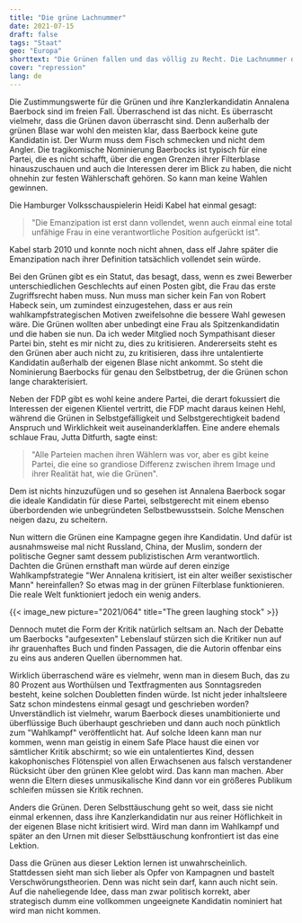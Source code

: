 ```yaml
---
title: "Die grüne Lachnummer"
date: 2021-07-15
draft: false
tags: "Staat"
geo: "Europa"
shorttext: "Die Grünen fallen und das völlig zu Recht. Die Lachnummer der Partei ist Baerbock nicht allein. Die grüne Blase wird überleben!"
cover: "repression"
lang: de
---
```


Die Zustimmungswerte für die Grünen und ihre Kanzlerkandidatin Annalena Baerbock sind im freien Fall. Überraschend ist das nicht. Es überrascht vielmehr, dass die Grünen davon überrascht sind. Denn außerhalb der grünen Blase war wohl den meisten klar, dass Baerbock keine gute Kandidatin ist. Der Wurm muss dem Fisch schmecken und nicht dem Angler. Die tragikomische Nominierung Baerbocks ist typisch für eine Partei, die es nicht schafft, über die engen Grenzen ihrer Filterblase hinauszuschauen und auch die Interessen derer im Blick zu haben, die nicht ohnehin zur festen Wählerschaft gehören. So kann man keine Wahlen gewinnen.

Die Hamburger Volksschauspielerin Heidi Kabel hat einmal gesagt:

> "Die Emanzipation ist erst dann vollendet, wenn auch einmal eine total unfähige Frau in eine verantwortliche Position aufgerückt ist".

Kabel starb 2010 und konnte noch nicht ahnen, dass elf Jahre später die Emanzipation nach ihrer Definition tatsächlich vollendet sein würde.

Bei den Grünen gibt es ein Statut, das besagt, dass, wenn es zwei Bewerber unterschiedlichen Geschlechts auf einen Posten gibt, die Frau das erste Zugriffsrecht haben muss. Nun muss man sicher kein Fan von Robert Habeck sein, um zumindest einzugestehen, dass er aus rein wahlkampfstrategischen Motiven zweifelsohne die bessere Wahl gewesen wäre. Die Grünen wollten aber unbedingt eine Frau als Spitzenkandidatin und die haben sie nun. Da ich weder Mitglied noch Sympathisant dieser Partei bin, steht es mir nicht zu, dies zu kritisieren. Andererseits steht es den Grünen aber auch nicht zu, zu kritisieren, dass ihre untalentierte Kandidatin außerhalb der eigenen Blase nicht ankommt. So steht die Nominierung Baerbocks für genau den Selbstbetrug, der die Grünen schon lange charakterisiert.

Neben der FDP gibt es wohl keine andere Partei, die derart fokussiert die Interessen der eigenen Klientel vertritt, die FDP macht daraus keinen Hehl, während die Grünen in Selbstgefälligkeit und Selbstgerechtigkeit badend Anspruch und Wirklichkeit weit auseinanderklaffen. Eine andere ehemals schlaue Frau, Jutta Ditfurth, sagte einst:

> "Alle Parteien machen ihren Wählern was vor, aber es gibt keine Partei, die eine so grandiose Differenz zwischen ihrem Image und ihrer Realität hat, wie die Grünen".

Dem ist nichts hinzuzufügen und so gesehen ist Annalena Baerbock sogar die ideale Kandidatin für diese Partei, selbstgerecht mit einem ebenso überbordenden wie unbegründeten Selbstbewusstsein. Solche Menschen neigen dazu, zu scheitern.

Nun wittern die Grünen eine Kampagne gegen ihre Kandidatin. Und dafür ist ausnahmsweise mal nicht Russland, China, der Muslim, sondern der politische Gegner samt dessem publizistischen Arm verantwortlich. Dachten die Grünen ernsthaft man würde auf deren einzige Wahlkampfstrategie "Wer Annalena kritisiert, ist ein alter weißer sexistischer Mann" hereinfallen? So etwas mag in der grünen Filterblase funktionieren. Die reale Welt funktioniert jedoch ein wenig anders.

{{< image_new picture="2021/064" title="The green laughing stock" >}}

Dennoch mutet die Form der Kritik natürlich seltsam an. Nach der Debatte um Baerbocks "aufgesexten" Lebenslauf stürzen sich die Kritiker nun auf ihr grauenhaftes Buch und finden Passagen, die die Autorin offenbar eins zu eins aus anderen Quellen übernommen hat.

Wirklich überraschend wäre es vielmehr, wenn man in diesem Buch, das zu 80 Prozent aus Worthülsen und Textfragmenten aus Sonntagsreden besteht, keine solchen Doubletten finden würde. Ist nicht jeder inhaltsleere Satz schon mindestens einmal gesagt und geschrieben worden? Unverständlich ist vielmehr, warum Baerbock dieses unambitionierte und überflüssige Buch überhaupt geschrieben und dann auch noch pünktlich zum "Wahlkampf" veröffentlicht hat. Auf solche Ideen kann man nur kommen, wenn man geistig in einem Safe Place haust die einen vor sämtlicher Kritik abschirmt; so wie ein untalentiertes Kind, dessen kakophonisches Flötenspiel von allen Erwachsenen aus falsch verstandener Rücksicht über den grünen Klee gelobt wird. Das kann man machen. Aber wenn die Eltern dieses unmusikalische Kind dann vor ein größeres Publikum schleifen müssen sie Kritik rechnen.

Anders die Grünen. Deren Selbsttäuschung geht so weit, dass sie nicht einmal erkennen, dass ihre Kanzlerkandidatin nur aus reiner Höflichkeit in der eigenen Blase nicht kritisiert wird. Wird man dann im Wahlkampf und später an den Urnen mit dieser Selbsttäuschung konfrontiert ist das eine Lektion.

Dass die Grünen aus dieser Lektion lernen ist unwahrscheinlich. Stattdessen sieht man sich lieber als Opfer von Kampagnen und bastelt Verschwörungstheorien. Denn was nicht sein darf, kann auch nicht sein. Auf die naheliegende Idee, dass man zwar politisch korrekt, aber strategisch dumm eine vollkommen ungeeignete Kandidatin nominiert hat wird man nicht kommen.
